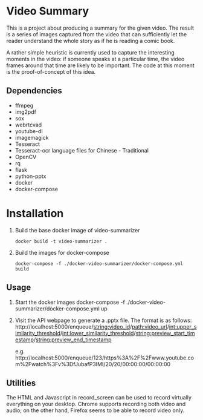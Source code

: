 # Video Summary

This is a project about producing a summary for the given video. The result is a series of images captured from the video that can sufficiently let the reader understand the whole story as if he is reading a comic book.

A rather simple heuristic is currently used to capture the interesting moments in the video: if someone speaks at a particular time, the video frames around that time are likely to be important. The code at this moment is the proof-of-concept of this idea.

## Dependencies

+ ffmpeg
+ img2pdf
+ sox
+ webrtcvad
+ youtube-dl
+ imagemagick
+ Tesseract
+ Tesseract-ocr language files for Chinese - Traditional
+ OpenCV
+ rq
+ flask
+ python-pptx
+ docker
+ docker-compose

# Installation
1. Build the base docker image of video-summarizer
    ```
    docker build -t video-summarizer . 
    ```
2. Build the images for docker-compose
    ```
    docker-compose -f ./docker-video-summarizer/docker-compose.yml build
    ```

## Usage
1. Start the docker images
    docker-compose -f ./docker-video-summarizer/docker-compose.yml up

2. Visit the API webpage to generate a .pptx file. The format is as follows:
    http://localhost:5000/enqueue/<string:video_id>/<path:video_url>/<int:upper_similarity_threshold>/<int:lower_similarity_threshold>/<string:preview_start_timestamp>/<string:preview_end_timestamp>

    e.g.  http://localhost:5000/enqueue/123/https%3A%2F%2Fwww.youtube.com%2Fwatch%3Fv%3DfJubafP3IMI/20/20/00:00:00/00:00:00

## Utilities
The HTML and Javascript in record_screen can be used to record virtually everything on your desktop. Chrome supports recording both video and audio; on the other hand, Firefox seems to be able to record video only. 
